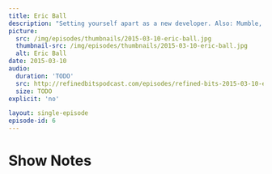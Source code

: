 ```yaml
---
title: Eric Ball
description: "Setting yourself apart as a new developer. Also: Mumble, Raspberry Pi 2, Digital Dark Age, Occupy Flash, \"Ninjas\" and \"Rockstars\", and Git!"
picture:
  src: /img/episodes/thumbnails/2015-03-10-eric-ball.jpg
  thumbnail-src: /img/episodes/thumbnails/2015-03-10-eric-ball.jpg
  alt: Eric Ball
date: 2015-03-10
audio:
  duration: 'TODO'
  src: http://refinedbitspodcast.com/episodes/refined-bits-2015-03-10-eric-ball.mp3
  size: TODO
explicit: 'no'

layout: single-episode
episode-id: 6
---
```


# Show Notes
